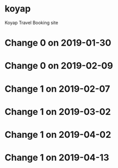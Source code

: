# koyap
Koyap Travel Booking site
# Change 0 on 2019-01-30
# Change 0 on 2019-02-09
# Change 1 on 2019-02-07
# Change 1 on 2019-03-02
# Change 1 on 2019-04-02
# Change 1 on 2019-04-13
